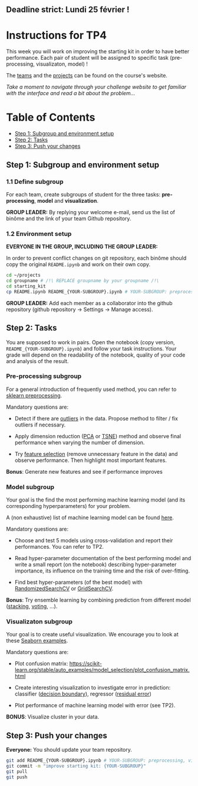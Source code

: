 ## Deadline strict: Lundi 25 février !

Instructions for TP4
========

This week you will work on improving the starting kit in order to have better performance. Each pair of student will be assigned to specific task (pre-processing, visualizaton, model) !

The [teams](http://saclay.chalearn.org/home/teams_l2_2019_2020) and the [projects](http://saclay.chalearn.org/) can be found on the course's website.

_Take a moment to navigate through your challenge website to get familiar with the interface and read a bit about the problem..._



Table of Contents
=================
* [Step 1: Subgroup and environment setup](#step-1-Subgroup-and-environment-setup)
* [Step 2: Tasks](#step-2-tasks)
* [Step 3: Push your changes](#step-3-Push-your-changes)

## Step 1: Subgroup and environment setup

### 1.1 Define subgroup

For each team, create subgroups of student for the three tasks: **pre-processing**, **model** and **visualization**.

**GROUP LEADER:** By replying your welcome e-mail, send us the list of binôme and the link of your team Github repository.

### 1.2 Environment setup

**EVERYONE IN THE GROUP, INCLUDING THE GROUP LEADER:**

In order to prevent conflict changes on git repository, each binôme should copy the original `README.ipynb` and work on their own copy.


```bash
cd ~/projects
cd groupname # /!\ REPLACE groupname by your groupname /!\
cd starting_kit
cp README.ipynb README_{YOUR-SUBGROUP}.ipynb # YOUR-SUBGROUP: preprocessing, visualizaton, model
```


**GROUP LEADER:**
Add each member as a collaborator into the github repository (github repository -> Settings -> Manage access).


## Step 2: Tasks

You are supposed to work in pairs. Open the notebook (copy version, `README_{YOUR-SUBGROUP}.ipynb`) and follow your task instructions. Your grade will depend on the readability of the notebook, quality of your code and analysis of the result.


### Pre-processing subgroup

For a general introduction of frequently used method, you can refer to [sklearn preprocessing](https://scikit-learn.org/stable/modules/preprocessing.html).

Mandatory questions are:

* Detect if there are [outliers](https://scikit-learn.org/stable/modules/outlier_detection.html) in the data. Propose method to filter / fix outliers if necessary.

* Apply dimension reduction ([PCA](https://scikit-learn.org/stable/modules/generated/sklearn.decomposition.PCA.html) or [TSNE](https://scikit-learn.org/stable/modules/generated/sklearn.manifold.TSNE.html)) method and observe final performance when varying the number of dimension.

* Try [feature selection](https://scikit-learn.org/stable/modules/feature_selection.html) (remove unnecessary feature in the data) and observe performance. Then highlight most important features.

**Bonus**: Generate new features and see if performance improves



### Model subgroup

Your goal is the find the most performing machine learning model (and its corresponding hyperparameters) for your problem.

A (non exhaustive) list of machine learning model can be found [here](https://scikit-learn.org/stable/supervised_learning.html#supervised-learning).

Mandatory questions are:

* Choose and test 5 models using cross-validation and report their performances. You can refer to TP2.

* Read hyper-parameter documentation of the best performing model and write a small report (on the notebook) describing hyper-parameter importance, its influence on the training time and the risk of over-fitting.

* Find best hyper-parameters (of the best model) with [RandomizedSearchCV](https://scikit-learn.org/stable/modules/generated/sklearn.model_selection.RandomizedSearchCV.html) or [GridSearchCV](https://scikit-learn.org/stable/modules/generated/sklearn.model_selection.GridSearchCV.html#sklearn.model_selection.GridSearchCV).

**Bonus**: Try ensemble learning by combining prediction from different model ([stacking](https://scikit-learn.org/stable/modules/ensemble.html#stacked-generalization), [voting](https://scikit-learn.org/stable/modules/ensemble.html#voting-classifier), ...).


### Visualizaton subgroup

Your goal is to create useful visualization. We encourage you to look at these [Seaborn examples](https://seaborn.pydata.org/examples/index.html).


Mandatory questions are:

* Plot confusion matrix: https://scikit-learn.org/stable/auto_examples/model_selection/plot_confusion_matrix.html

* Create interesting visualization to investigate error in prediction: classifier ([decision boundary](https://scikit-learn.org/0.15/auto_examples/tree/plot_iris.html)), regressor ([residual error](https://scikit-learn.org/stable/auto_examples/tree/plot_tree_regression.html#sphx-glr-auto-examples-tree-plot-tree-regression-py))

* Plot performance of machine learning model with error (see TP2).

**BONUS**: Visualize cluster in your data.



## Step 3: Push your changes

**Everyone:** You should update your team repository.

```bash
git add README_{YOUR-SUBGROUP}.ipynb # YOUR-SUBGROUP: preprocessing, visualizaton, model
git commit -m "improve starting kit: {YOUR-SUBGROUP}"
git pull
git push
```
